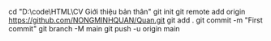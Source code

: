 cd "D:\code\HTML\CV Giới thiệu bản thân"
git init
git remote add origin https://github.com/NONGMINHQUAN/Quan.git
git add .
git commit -m "First commit"
git branch -M main
git push -u origin main
